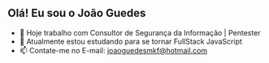 ## Olá! Eu sou o João Guedes



- 🔭 Hoje trabalho com Consultor de Segurança da Informação | Pentester 
- 🌱 Atualmente estou estudando para se tornar FullStack JavaScript
- 📫 Contate-me no E-mail: joaoguedesmkf@hotmail.com


